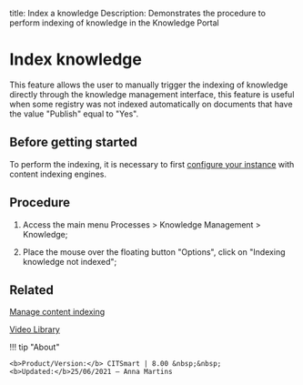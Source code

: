title: Index a knowledge
Description: Demonstrates the procedure to perform indexing of knowledge in the Knowledge Portal

# Index knowledge

This feature allows the user to manually trigger the indexing of knowledge directly through the knowledge management interface, this feature is useful when some registry was not indexed automatically on documents that have the value "Publish" equal to "Yes".

## Before getting started

To perform the indexing, it is necessary to first [configure your instance][1] with content indexing engines.

## Procedure

1.  Access the main menu Processes > Knowledge Management > Knowledge;

2.  Place the mouse over the floating button "Options", click on "Indexing knowledge not indexed";


## Related

[Manage content indexing](/en-us/citsmart-platform-8/platform-administration/data-indexing/configuration.html)


<i class='fa fa-youtube-play  fa-2x' style='color:#97ce17;vertical-align: middle;'> </i> [Video Library](https://www.youtube.com/playlist?list=PLB5qK2uzf2ROOaL7DsS86sLx4ilNgruEc)

!!! tip "About"

    <b>Product/Version:</b> CITSmart | 8.00 &nbsp;&nbsp;
    <b>Updated:</b>25/06/2021 – Anna Martins

[1]:/en-us/citsmart-platform-8/platform-administration/data-indexing/configuration.html
